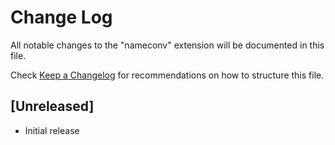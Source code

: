 # Change Log

All notable changes to the "nameconv" extension will be documented in this file.

Check [Keep a Changelog](http://keepachangelog.com/) for recommendations on how to structure this file.

## [Unreleased]

- Initial release